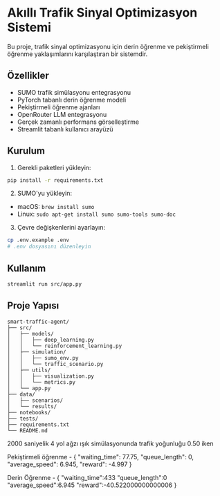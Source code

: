 # Akıllı Trafik Sinyal Optimizasyon Sistemi

Bu proje, trafik sinyal optimizasyonu için derin öğrenme ve pekiştirmeli öğrenme yaklaşımlarını karşılaştıran bir sistemdir.

## Özellikler

- SUMO trafik simülasyonu entegrasyonu
- PyTorch tabanlı derin öğrenme modeli
- Pekiştirmeli öğrenme ajanları
- OpenRouter LLM entegrasyonu
- Gerçek zamanlı performans görselleştirme
- Streamlit tabanlı kullanıcı arayüzü

## Kurulum

1. Gerekli paketleri yükleyin:
```bash
pip install -r requirements.txt
```

2. SUMO'yu yükleyin:
- macOS: `brew install sumo`
- Linux: `sudo apt-get install sumo sumo-tools sumo-doc`

3. Çevre değişkenlerini ayarlayın:
```bash
cp .env.example .env
# .env dosyasını düzenleyin
```

## Kullanım

```bash
streamlit run src/app.py
```

## Proje Yapısı

```
smart-traffic-agent/
├── src/
│   ├── models/
│   │   ├── deep_learning.py
│   │   └── reinforcement_learning.py
│   ├── simulation/
│   │   ├── sumo_env.py
│   │   └── traffic_scenario.py
│   ├── utils/
│   │   ├── visualization.py
│   │   └── metrics.py
│   └── app.py
├── data/
│   ├── scenarios/
│   └── results/
├── notebooks/
├── tests/
├── requirements.txt
└── README.md
```

2000 saniyelik 4 yol ağzı ışık simülasyonunda trafik yoğunluğu 0.50 iken

Pekiştirmeli öğrenme - 
{
  "waiting_time": 77.75,
  "queue_length": 0,
  "average_speed": 6.945,
  "reward": -4.997
}

Derin Öğrenme - 
{
"waiting_time":433
"queue_length":0
"average_speed":6.945
"reward":-40.522000000000006
}

